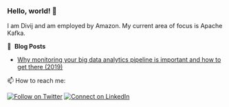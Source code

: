 ### Hello, world! 👋

I am Divij and am employed by Amazon. My current area of focus is Apache Kafka.

📕 &nbsp;**Blog Posts**
<!-- BLOG-POST-LIST:START -->
- [Why monitoring your big data analytics pipeline is important and how to get there (2019)](https://medium.com/@divijvaidya/why-monitoring-your-big-data-analytics-pipeline-is-important-and-how-to-get-there-a1bc5016f941)
<!-- BLOG-POST-LIST:END -->

📫 How to reach me:

[![Follow on Twitter](https://img.shields.io/badge/--twitter?label=Twitter&logo=Twitter&style=social)](https://twitter.com/divijvaidya) [![Connect on LinkedIn](https://img.shields.io/badge/--linkedin?label=LinkedIn&logo=LinkedIn&style=social)](https://www.linkedin.com/in/divijvaidya)

<!--
**divijvaidya/divijvaidya** is a ✨ _special_ ✨ repository because its `README.md` (this file) appears on your GitHub profile.

Here are some ideas to get you started:

- 🔭 I’m currently working on ...
- 🌱 I’m currently learning ...
- 👯 I’m looking to collaborate on ...
- 🤔 I’m looking for help with ...
- 💬 Ask me about ...
- 📫 How to reach me: ...
- 😄 Pronouns: ...
- ⚡ Fun fact: ...
-->
